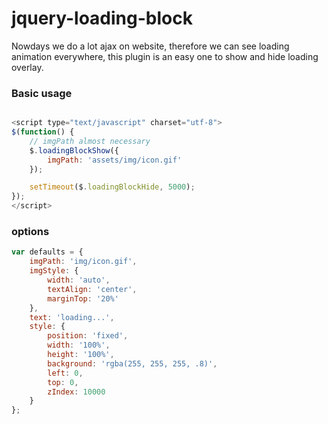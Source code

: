# jquery-loading-block

Nowdays we do a lot ajax on website, therefore we can see loading animation everywhere, this plugin is an easy one to show and hide loading overlay.

### Basic usage

```javascript

<script type="text/javascript" charset="utf-8">
$(function() {
    // imgPath almost necessary
    $.loadingBlockShow({
        imgPath: 'assets/img/icon.gif'
    });

    setTimeout($.loadingBlockHide, 5000);
});
</script>
```

### options

```javascript
var defaults = {
    imgPath: 'img/icon.gif',
    imgStyle: {
        width: 'auto',
        textAlign: 'center',
        marginTop: '20%'
    },
    text: 'loading...',
    style: {
        position: 'fixed',
        width: '100%',
        height: '100%',
        background: 'rgba(255, 255, 255, .8)',
        left: 0,
        top: 0,
        zIndex: 10000
    }
};
```
